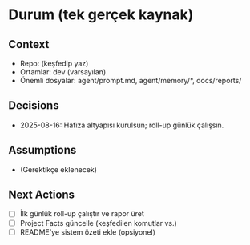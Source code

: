 # Durum (tek gerçek kaynak)
## Context
- Repo: (keşfedip yaz)
- Ortamlar: dev (varsayılan)
- Önemli dosyalar: agent/prompt.md, agent/memory/*, docs/reports/

## Decisions
- 2025-08-16: Hafıza altyapısı kurulsun; roll-up günlük çalışsın.

## Assumptions
- (Gerektikçe eklenecek)

## Next Actions
- [ ] İlk günlük roll-up çalıştır ve rapor üret
- [ ] Project Facts güncelle (keşfedilen komutlar vs.)
- [ ] README’ye sistem özeti ekle (opsiyonel)
